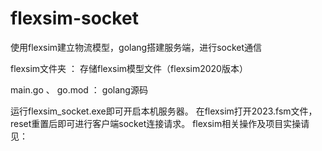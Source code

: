 # flexsim-socket
使用flexsim建立物流模型，golang搭建服务端，进行socket通信

flexsim文件夹 ： 存储flexsim模型文件（flexsim2020版本）

main.go 、 go.mod ： golang源码

运行flexsim_socket.exe即可开启本机服务器。
在flexsim打开2023.fsm文件，reset重置后即可进行客户端socket连接请求。
flexsim相关操作及项目实操请见：